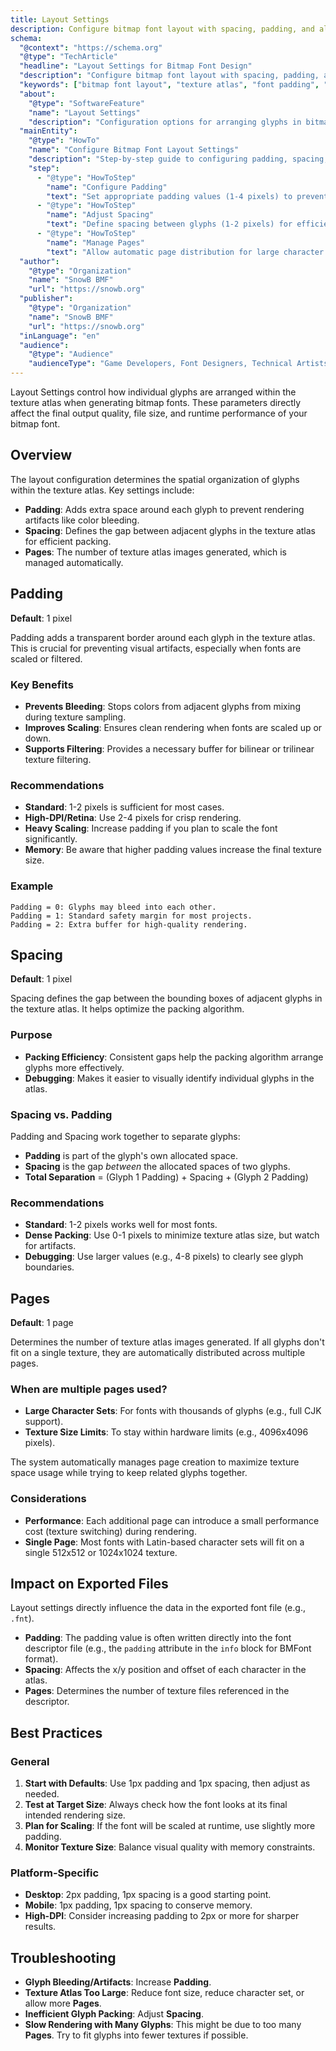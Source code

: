 ```yaml
---
title: Layout Settings
description: Configure bitmap font layout with spacing, padding, and alignment options for optimal texture atlas generation.
schema:
  "@context": "https://schema.org"
  "@type": "TechArticle"
  "headline": "Layout Settings for Bitmap Font Design"
  "description": "Configure bitmap font layout with spacing, padding, and alignment options for optimal texture atlas generation in SnowB BMF."
  "keywords": ["bitmap font layout", "texture atlas", "font padding", "glyph spacing", "font design", "texture packing", "game development", "font configuration"]
  "about":
    "@type": "SoftwareFeature"
    "name": "Layout Settings"
    "description": "Configuration options for arranging glyphs in bitmap font texture atlases"
  "mainEntity":
    "@type": "HowTo"
    "name": "Configure Bitmap Font Layout Settings"
    "description": "Step-by-step guide to configuring padding, spacing, and page settings for optimal bitmap font generation"
    "step":
      - "@type": "HowToStep"
        "name": "Configure Padding"
        "text": "Set appropriate padding values (1-4 pixels) to prevent glyph bleeding and improve scaling quality"
      - "@type": "HowToStep"
        "name": "Adjust Spacing"
        "text": "Define spacing between glyphs (1-2 pixels) for efficient texture atlas packing"
      - "@type": "HowToStep"
        "name": "Manage Pages"
        "text": "Allow automatic page distribution for large character sets or texture size constraints"
  "author":
    "@type": "Organization"
    "name": "SnowB BMF"
    "url": "https://snowb.org"
  "publisher":
    "@type": "Organization"
    "name": "SnowB BMF"
    "url": "https://snowb.org"
  "inLanguage": "en"
  "audience":
    "@type": "Audience"
    "audienceType": "Game Developers, Font Designers, Technical Artists"
---
```


Layout Settings control how individual glyphs are arranged within the texture atlas when generating bitmap fonts. These parameters directly affect the final output quality, file size, and runtime performance of your bitmap font.

## Overview

The layout configuration determines the spatial organization of glyphs within the texture atlas. Key settings include:

- **Padding**: Adds extra space around each glyph to prevent rendering artifacts like color bleeding.
- **Spacing**: Defines the gap between adjacent glyphs in the texture atlas for efficient packing.
- **Pages**: The number of texture atlas images generated, which is managed automatically.

## Padding

**Default**: 1 pixel

Padding adds a transparent border around each glyph in the texture atlas. This is crucial for preventing visual artifacts, especially when fonts are scaled or filtered.

### Key Benefits
- **Prevents Bleeding**: Stops colors from adjacent glyphs from mixing during texture sampling.
- **Improves Scaling**: Ensures clean rendering when fonts are scaled up or down.
- **Supports Filtering**: Provides a necessary buffer for bilinear or trilinear texture filtering.

### Recommendations
- **Standard**: 1-2 pixels is sufficient for most cases.
- **High-DPI/Retina**: Use 2-4 pixels for crisp rendering.
- **Heavy Scaling**: Increase padding if you plan to scale the font significantly.
- **Memory**: Be aware that higher padding values increase the final texture size.

### Example
```
Padding = 0: Glyphs may bleed into each other.
Padding = 1: Standard safety margin for most projects.
Padding = 2: Extra buffer for high-quality rendering.
```

## Spacing

**Default**: 1 pixel

Spacing defines the gap between the bounding boxes of adjacent glyphs in the texture atlas. It helps optimize the packing algorithm.

### Purpose
- **Packing Efficiency**: Consistent gaps help the packing algorithm arrange glyphs more effectively.
- **Debugging**: Makes it easier to visually identify individual glyphs in the atlas.

### Spacing vs. Padding

Padding and Spacing work together to separate glyphs:
- **Padding** is part of the glyph's own allocated space.
- **Spacing** is the gap *between* the allocated spaces of two glyphs.
- **Total Separation** = (Glyph 1 Padding) + Spacing + (Glyph 2 Padding)

### Recommendations
- **Standard**: 1-2 pixels works well for most fonts.
- **Dense Packing**: Use 0-1 pixels to minimize texture atlas size, but watch for artifacts.
- **Debugging**: Use larger values (e.g., 4-8 pixels) to clearly see glyph boundaries.

## Pages

**Default**: 1 page

Determines the number of texture atlas images generated. If all glyphs don't fit on a single texture, they are automatically distributed across multiple pages.

### When are multiple pages used?
- **Large Character Sets**: For fonts with thousands of glyphs (e.g., full CJK support).
- **Texture Size Limits**: To stay within hardware limits (e.g., 4096x4096 pixels).

The system automatically manages page creation to maximize texture space usage while trying to keep related glyphs together.

### Considerations
- **Performance**: Each additional page can introduce a small performance cost (texture switching) during rendering.
- **Single Page**: Most fonts with Latin-based character sets will fit on a single 512x512 or 1024x1024 texture.

## Impact on Exported Files

Layout settings directly influence the data in the exported font file (e.g., `.fnt`).

- **Padding**: The padding value is often written directly into the font descriptor file (e.g., the `padding` attribute in the `info` block for BMFont format).
- **Spacing**: Affects the x/y position and offset of each character in the atlas.
- **Pages**: Determines the number of texture files referenced in the descriptor.

## Best Practices

### General
1.  **Start with Defaults**: Use 1px padding and 1px spacing, then adjust as needed.
2.  **Test at Target Size**: Always check how the font looks at its final intended rendering size.
3.  **Plan for Scaling**: If the font will be scaled at runtime, use slightly more padding.
4.  **Monitor Texture Size**: Balance visual quality with memory constraints.

### Platform-Specific
- **Desktop**: 2px padding, 1px spacing is a good starting point.
- **Mobile**: 1px padding, 1px spacing to conserve memory.
- **High-DPI**: Consider increasing padding to 2px or more for sharper results.

## Troubleshooting

- **Glyph Bleeding/Artifacts**: Increase **Padding**.
- **Texture Atlas Too Large**: Reduce font size, reduce character set, or allow more **Pages**.
- **Inefficient Glyph Packing**: Adjust **Spacing**.
- **Slow Rendering with Many Glyphs**: This might be due to too many **Pages**. Try to fit glyphs into fewer textures if possible.

